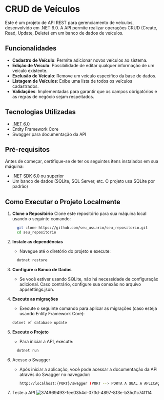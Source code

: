 # CRUD de Veículos

Este é um projeto de API REST para gerenciamento de veículos, desenvolvido em .NET 6.0. A API permite realizar operações CRUD (Create, Read, Update, Delete) em um banco de dados de veículos.

## Funcionalidades

- **Cadastro de Veículo**: Permite adicionar novos veículos ao sistema.
- **Edição de Veículo**: Possibilidade de editar qualquer informação de um veículo existente.
- **Exclusão de Veículo**: Remove um veículo específico da base de dados.
- **Listagem de Veículos**: Exibe uma lista de todos os veículos cadastrados.
- **Validações**: Implementadas para garantir que os campos obrigatórios e as regras de negócio sejam respeitados.

## Tecnologias Utilizadas

- [.NET 6.0](https://dotnet.microsoft.com/download)
- Entity Framework Core
- Swagger para documentação da API

## Pré-requisitos

Antes de começar, certifique-se de ter os seguintes itens instalados em sua máquina:

- [.NET SDK 6.0 ou superior](https://dotnet.microsoft.com/download)
- Um banco de dados (SQLite, SQL Server, etc. O projeto usa SQLite por padrão)

## Como Executar o Projeto Localmente

1. **Clone o Repositório**
   Clone este repositório para sua máquina local usando o seguinte comando:
   ```bash
     git clone https://github.com/seu_usuario/seu_repositorio.git
     cd seu_repositorio

2. **Instale as dependências**
   - Navegue até o diretório do projeto e execute:
   ```bash
     dotnet restore

3. **Configure o Banco de Dados**
    - Se você estiver usando SQLite, não há necessidade de configuração adicional. Caso contrário, configure sua conexão no arquivo appsettings.json.
  
4. **Execute as migrações**
    - Execute o seguinte comando para aplicar as migrações (caso esteja usando Entity Framework Core):
   ```bash
   dotnet ef database update

5. **Execute o Projeto**
   - Para iniciar a API, execute:
    ```bash
      dotnet run

6. Acesse o Swagger
   - Após iniciar a aplicação, você pode acessar a documentação da API através do Swagger no navegador:
     ```bash
     http://localhost:{PORT}/swagger (PORT --> PORTA A QUAL A APLICAÇÃO ESTÁ UTILIZANDO).

7. Teste a API
   ![374969493-1ee0354d-073d-4897-8f3e-b35d1c74f114](https://github.com/user-attachments/assets/d1dca8aa-3aa2-4b6a-bc2b-71ac548da7b9)

  

